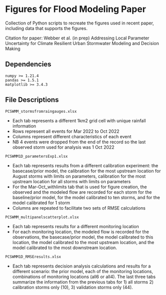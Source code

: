 # Figures for Flood Modeling Paper
Collection of Python scripts to recreate the figures used in recent paper, including data that supports the figures.

Citation for paper: Webber et al. (in prep) Addressing Local Parameter Uncertainty for Climate Resilient Urban Stormwater Modeling and Decision Making

## Dependencies
```
numpy >= 1.21.4  
pandas >= 1.5.1  
matplotlib >= 3.4.3  
```
## File Descriptions

```PCSWMM_stormsfromraingauges.xlsx```
- Each tab represents a different 1km2 grid cell with unique rainfall information
- Rows represent all events for Mar 2022 to Oct 2022
- Columns represent different characteristics of each event
- NB 4 events were dropped from the end of the record so the last observed storm used for analysis was 1 Oct 2022

```PCSWMM1D_parametersExp1.xlsx```
- Each tab represents results from a different calibration experiment: the basecase/prior model, the calibration for the most upstream location for August storms with limits on parameters, calibration for the most upstream location for all storms with limits on parameters
- For the Mar-Oct_withlimits tab that is used for figure creation, the observed and the modeled flow are recorded for each storm for the baseline/prior model, for the model calibrated to ten storms, and for the model calibrated for 1 storm
- Columns are repeated to facilitate two sets of RMSE calculations
  
```PCSWMM_multipanelscatterplot.xlsx```
- Each tab represents results for a different monitoring location
- For each monitoring location, the modeled flow is recorded for the observations, the basecase/prior model, the model calibrated to this location, the model calibrated to the most upstream location, and the model calibrated to the most downstream location.

```PCSWMM1D_RMSEresults.xlsx```
- Each tab represents decision analysis calculations and results for a different scenario: the prior model, each of the monitoring locations, combinations of monitoring locations (all6 or all4). The last three tabs summarize the information from the previous tabs for 1) all storms 2) calibration storms only (10), 3) validation storms only (44).

